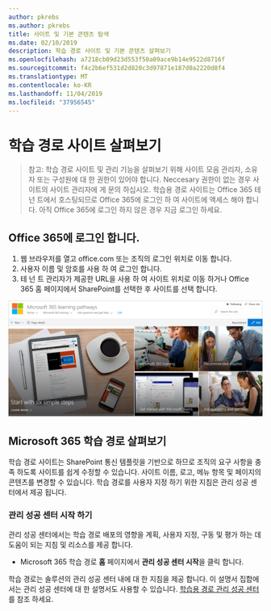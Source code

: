 ```yaml
---
author: pkrebs
ms.author: pkrebs
title: 사이트 및 기본 콘텐츠 탐색
ms.date: 02/10/2019
description: 학습 경로 사이트 및 기본 콘텐츠 살펴보기
ms.openlocfilehash: a7218cb09d23d553f50a09ace9b14e9522d8716f
ms.sourcegitcommit: f4c2b6ef531d2d820c3d97871e187d0a2220d8f4
ms.translationtype: MT
ms.contentlocale: ko-KR
ms.lasthandoff: 11/04/2019
ms.locfileid: "37956545"
---
```

# <a name="explore-the-learning-pathways-site"></a>학습 경로 사이트 살펴보기

> 참고: 학습 경로 사이트 및 관리 기능을 살펴보기 위해 사이트 모음 관리자, 소유자 또는 구성원에 대 한 권한이 있어야 합니다. Neccesary 권한이 없는 경우 사이트의 사이트 관리자에 게 문의 하십시오. 학습용 경로 사이트는 Office 365 테 넌 트에서 호스팅되므로 Office 365에 로그인 하 여 사이트에 액세스 해야 합니다. 아직 Office 365에 로그인 하지 않은 경우 지금 로그인 하세요. 

## <a name="sign-in-to-office-365"></a>Office 365에 로그인 합니다. 

1.  웹 브라우저를 열고 office.com 또는 조직의 로그인 위치로 이동 합니다. 
2.  사용자 이름 및 암호를 사용 하 여 로그인 합니다.
3.  테 넌 트 관리자가 제공한 URL을 사용 하 여 사이트 위치로 이동 하거나 Office 365 홈 페이지에서 SharePoint를 선택한 후 사이트를 선택 합니다. 

![cg-exploresite-.png](media/cg-introducing.png)

## <a name="explore-microsoft-365-learning-pathways"></a>Microsoft 365 학습 경로 살펴보기

학습 경로 사이트는 SharePoint 통신 템플릿을 기반으로 하므로 조직의 요구 사항을 충족 하도록 사이트를 쉽게 수정할 수 있습니다. 사이트 이름, 로고, 메뉴 항목 및 페이지의 콘텐츠를 변경할 수 있습니다. 학습 경로를 사용자 지정 하기 위한 지침은 관리 성공 센터에서 제공 됩니다. 

### <a name="get-started-with-the-admin-success-center"></a>관리 성공 센터 시작 하기

관리 성공 센터에서는 학습 경로 배포의 영향을 계획, 사용자 지정, 구동 및 평가 하는 데 도움이 되는 지침 및 리소스를 제공 합니다. 

- Microsoft 365 학습 경로 **홈** 페이지에서 **관리 성공 센터 시작**을 클릭 합니다.

학습 경로는 솔루션의 관리 성공 센터 내에 대 한 지침을 제공 합니다. 이 설명서 집합에서는 관리 성공 센터에 대 한 설명서도 사용할 수 있습니다. [학습용 경로 관리 성공 센터](custom_successcenter.md)를 참조 하세요.